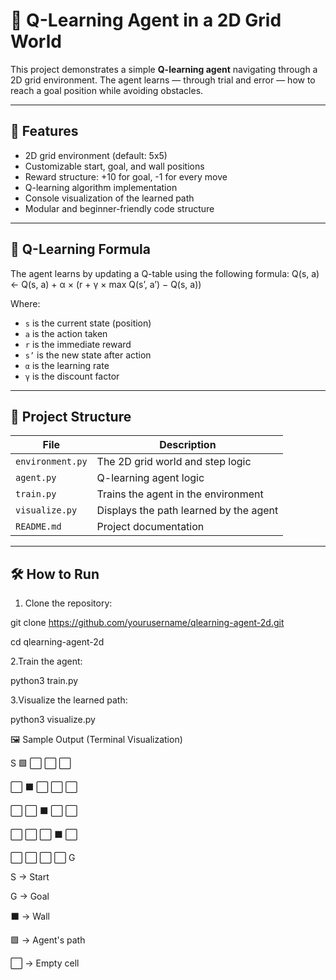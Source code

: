 # 🧠 Q-Learning Agent in a 2D Grid World

This project demonstrates a simple **Q-learning agent** navigating through a 2D grid environment. The agent learns — through trial and error — how to reach a goal position while avoiding obstacles.

---

## 🌟 Features

- 2D grid environment (default: 5x5)
- Customizable start, goal, and wall positions
- Reward structure: +10 for goal, -1 for every move
- Q-learning algorithm implementation
- Console visualization of the learned path
- Modular and beginner-friendly code structure

---

## 🧠 Q-Learning Formula

The agent learns by updating a Q-table using the following formula:
Q(s, a) ← Q(s, a) + α × (r + γ × max Q(s’, a’) − Q(s, a))


Where:
- `s` is the current state (position)
- `a` is the action taken
- `r` is the immediate reward
- `s’` is the new state after action
- `α` is the learning rate
- `γ` is the discount factor

---

## 📂 Project Structure

| File            | Description                              |
|-----------------|------------------------------------------|
| `environment.py`| The 2D grid world and step logic         |
| `agent.py`      | Q-learning agent logic                   |
| `train.py`      | Trains the agent in the environment      |
| `visualize.py`  | Displays the path learned by the agent   |
| `README.md`     | Project documentation                    |

---

## 🛠 How to Run

1. Clone the repository:
   
git clone https://github.com/yourusername/qlearning-agent-2d.git

cd qlearning-agent-2d

2.Train the agent:

python3 train.py

3.Visualize the learned path:

python3 visualize.py



🖼 Sample Output (Terminal Visualization)

S 🟩 ⬜ ⬜ ⬜

⬜ ⬛ ⬜ ⬜ ⬜

⬜ ⬜ ⬛ ⬜ ⬜

⬜ ⬜ ⬜ ⬛ ⬜

⬜ ⬜ ⬜ ⬜ G

S → Start

G → Goal

⬛ → Wall

🟩 → Agent's path

⬜ → Empty cell





